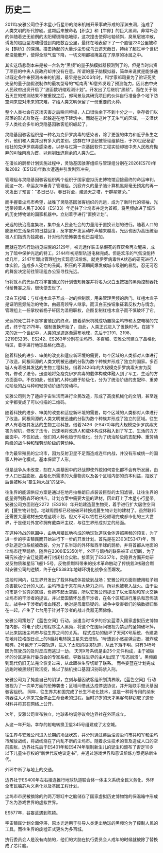# 历史二

2011年安雅公司位于木星小行星带的纳米机械开采事故形成的深渊虫洞，造成了人类文明的断代惨剧。这颗后来被命名【织女】和【牛郎】的巨大黑洞，非常巧合的伴随着史无前例的太阳耀斑降临地球，这次撞击使得地轴倾斜，臭氧层被冲散，诱发的超巨型海啸侵蚀到内陆数百公里，最终在地表留下了一个直径230公里被称为【鹊桥】的深渊。撞击扬起的大量沙尘形成乌云遮天蔽日，持续了超过半个世纪都没能散开，使得全球气温下降，一切文明都被掩盖在了厚厚的冰层之中。

其实这场悲剧本来是被一台名为“黑频”的量子脑模拟器预测到了的，但是当时出资了项目的中央人民政府却并没有在意。所谓的量子脑模拟器，简单来说就是能够通过既定条件来预测未来的机器，最早是在2006年时，科学家郎司景为了验证死灵先圣的量子脑假说制作的最初型号的“蛭南离”却意外发现了预测能力，因此由中央人民政府出资开启了“波函数坍缩观测计划”。开发出了后继机“黑频”。而在关于陨石灭世的预测结果不被重视之后，郎司景及其研究项目的伙伴自行准备多个地下防空洞来应对未来的灾难，才给人类文明保留了一份重要的火种。

整个人类社会在这场灾害之后瞬间垮塌，人口很快余下不到十分之一，幸存者们以部落的形式群聚在一起躲避在地下建筑中。而就在这片了无生气的区域，一支潜伏于人类社会多年的灵隐基因骇客组织崛起了。

灵隐基因骇客组织是一种名为克伊罗病毒的感染者，除了更强的体力和近乎永生之外，他们和人类并没有多大的差别。这群在19世纪被管理组镇压，于20世纪秘密结社的克伊罗病毒感染者，以参与过第一次基因软件工程实验却被中央人民政府抛弃的AI蛭南离为首，以剥削压迫剩余的人类为生。

在漫长的鹊桥计划实施过程中，灵隐基因骇客组织与管理组分别在2026\(ES70\)年和2082（ES126\)年数次遭遇并引发剧烈冲突，

管理组与灵隐基因骇客组织两个组织于国家虚拟历史博物馆迎接最终的命运审判。而这一次，命运女神垂青了管理组。沉寂许久的量子脑计算机黑频毫无预兆的再一次发出了预言：“冬日已尽，春日将至，建通天之塔，于群星繁荣。”

而手握着尘坞市希望，战胜了灵隐基因骇客组织的光远，成为了新时代的领袖，光远带领着人民于2089（ES133）年迁往了尘坞市并定为首都，将黑频放进了城市的历史博物馆的国家机器中。立刻着手进行“置换计划”。

光远的统治高度集权，集中全人民全社会的力量用于置换计划的进行。随着人口的膨胀和生活条件的日益回复，反宇宙开发运动呼声越来越高，光远也因为高压统治被人们指责为独裁者，针对他的恐怖袭击也日益增加。

而就在恐怖行动初见端倪的2129年，被光远佯装击杀假死的容灰希再次醒来，成为了暗中保护光远的特工。2144年初期型轨道电梯完成。但是欢乐的气氛没能持续几年，2147年曝出管理组为实现意识熔炼，就克伊罗病毒性A状态的研究进行人体实验，造成多人死亡的丑闻。积压的不满瞬间爆发成城市级别的暴乱，忍无可忍的舞妄决定前往管理组办公室寻找光远。

行将就木的光远在将宇宙殖民的计划告知舞妄并将名为汉白玉按钮的黑频控制器托付给舞妄之后，很快便去世了。

汉白玉按钮：与红檀木盒子互成一对的控制器，用来管理黑频的后门。红檀木盒子是证明黑频统治的物体，由最高领导人继承，而汉白玉按钮象征着反权力与情念。管理组上一任掌权者杨子轩因为滥用职权，企图复制红檀木盒子而不慎破坏了它。

光远的死亡并不是宇宙殖民的终点，随着纳米机械成功置换尘坞市和太空电梯的完成，终于在2175年，强制置换开始了。自此，人类正式进入了置换时代。在接下来的近一个世纪中，人类的足迹逐渐遍布地球，先后于2191、2198、2219ES235、ES242、ES263年分别在尘坞市、多百城、安雅公司建立了晶格化特区，着手进行地球晶格化改造。

随着科技的进步、审美的改变和适应新环境的需要，每个区域的人类都对人体进行了改造，同根同源的人类文明被迅速的分裂为数个种族并形成了独立的国家。多百城人有着极其发达的生物工程科技，借着2426年的大规模克伊罗病毒灾害为契机，修改了法令，迅速地将免疫克伊罗病毒的载体构成体融入到了军工、生活的方方面面中。不仅如此，他们的人种也趋于阶级化，分为了统治阶级的支配种、重劳动阶级的战斗种和轻劳动阶级的劳动种。

安雅公司则为了适应宇宙生活而进行全民改造，形成了高度机械化的文明，甚至连文字都变成了可以扫描的二维码。

随着科技的进步、审美的改变和适应新环境的需要，每个区域的人类都对人体进行了改造，同根同源的人类文明被迅速的分裂为数个种族并形成了独立的区域。往生界人有着极其发达的生物工程科技，借着2426（ES470\)年的大规模克伊罗病毒灾害为契机，修改了法令，迅速地将改造人和载体构成体融入到了军工、生活的方方面面中。不仅如此，他们的人种也趋于阶级化，分为了统治阶级的支配种、重劳动阶级的战斗种和轻劳动阶级的劳动种。

作为最早殖民的尘坞市，因为反射卫星不足而造成连年内战，并没有形成统一的国家人种进化模式，基本保留了人形。

但是战争从未改变，刻在人类基因中的好战即使外貌如何变化都不会有所发展，由于人口日益膨胀、晶格化所需求的大量物资以及各个区域内部的资本利益，招致了后世被称为“蔓生物大战”的战争。

往生界的能源供应方案是通过在地月拉格朗日点装设巨型的太阳滤镜，让往生界的能量得到戴森环的供应。计划方案中需要大量的建材，因此盯上了木星小行星带。安雅公司方面则在2272（ES316）年开始建造蔓生物壳，着手进行扩大居住空间的【蔓生物计划】。地球周围都已经被破环转换成蔓生物计划的建材了。虽然联邦还需要大量建材去完成这项计划，但又不可以牺牲已经顺理完成都市化的三大世界，于是便对外宣称拥有戴森环主权，与往生界形成对立的局面。

在这种冷战的氛围中，由地月殖民地构成的地球轨道联合体遵照黑频的预言，为了进一步的宇宙殖民而开始进行下一步的开发计划。首先是在2303\(ES347\)年，同步轨道定位系统被改装，分为了东半球的外环和西半球的鹊桥，并将首都从地面的尘坞市迁至鹊桥。随后在2306\(ES350\)年，外环与鹊桥的联系被正式切断，为了研究长途宇宙迁徙而进行封闭社会实验。接着到了ES357年，灵隐界方面开始研发反物质和星际飞船1-5号。反物质燃料带来的技术革命触动了传统氦3核融合燃料安雅公司的逆鳞，终于在ES383年地球环境化战争全面爆发。

这段时间内，往生界开发出了载体构成体投放到战场；安雅公司方面则使用粒子炮杀害数以亿计的人民。尘坞市由于夹在两大势力之间，所以也被卷入战火。由于尘坞市是个贫穷的区域，负担不起太空船，所以安雅公司提出了以太空船和军火交换尘坞市的干涉者的提议。并以爱国情怀怂恿干涉者，在各个区域进行屠杀和恐怖活动。战争中干涉者的嗜血残忍，绝对是毋庸质疑的。战争中受害者们的脑数据归集在一起，产生了七台用于针对干涉者的战斗兵器无面佛像。

安雅公司策划了【蓝色空间】行动，派遣当时15岁的谷妄蓝潜入国家虚拟历史博物馆内部，将电子致幻剂程序注入黑频，将这个在国际间被视为禁忌的圣物破坏掉，以此来挑拨尘坞市与往生界之间的关系。 程式成功的破坏了天河X号系统，令建造在地月拉格朗日点上的5艘射电转换卫星失去控制。1号遭到小惑星弹迎击，被炸成粉碎。2号离开了冲突轨道，进入了太阳的投掷轨道，从此下落不明。只有345号因为驾驶员的及时反应而逃过一劫。 天河X号系统是由25个元件构成，由于被破坏的分区是执行委员会的专家系统，导致往生界的主AI出现了“形态崩溃”。黑频直到现代仍旧无法完全恢复过来，从此跟往生界切断了联系。 而谷妄蓝在计划完成逃跑时被黑频打败活捉，处以了脑机接口基因识别码禁入刑。

安雅公司为了掩盖自己的阴谋，立刻与基因骇客组织划清界限，【蓝色空间】行动被视为了一次单方面的恐怖袭击；区域间借此达成停战协议，并开始联手毁灭基因骇客组织。 同年，往生界共和国完成了长生不老化技术，这是一种将专用的纳米机器注入人体来完全停止生命衰老的过程。当时21岁的天才黑客句非窃取了这份材料并将其在网络上公开。

次年，安雅公司宣布独立，地球条约调停议会边界社在外环成立。

从这一年开始，幸存的射电转换卫星345号组建成了太空城。

往生界与安雅公司进入长期的冷战状态，并分别通过幕后注资尘坞市共和军和尘坞市解放战线，将战线烧在了内乱不断的尘坞市。随着永生技术的普及造成人口的空前膨胀，边界社先后于ES401年和ES474年限制新生儿的诞生和颁布了否定10岁以下儿童生存权的“新世代废绝议定书”，并通过游戏世界和意识熔炼方案扼杀新生代。

外环中断了与地上的交通，

边界社于ES400年左右接连推行地球轨道联合体一体主义系统全民义务化、外环全市民脑芯片义务化以及基因工程计划。

尘坞市市民被摘除的约两万颗缸中之脑储存了国家虚拟历史博物馆的保温箱中形成了名为游戏世界的虚拟世界。

ES577年，谷妄蓝遇到陈颖。

宇宙殖民计划全面停滞，原本光远用于引导人类走出地球的黑频沦为了控制人民的工具。而往生界的废墟正式更名为多百城。

执行委员会人是没有肉脑的，他们的大脑在执行委员会人成年的时候就被除了替换成了芯片脑。

